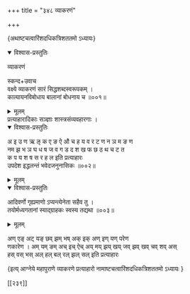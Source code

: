 +++
title = "३४८ व्याकरणं"

+++

\{अथाष्टचत्वारिंशदधिकत्रिशततमो ऽध्यायः\}


<details open><summary>विश्वास-प्रस्तुतिः</summary>

व्याकरणं  
    
स्कन्द+उवाच  
वक्ष्ये व्याकरणं सारं सिद्धशब्दस्वरूपकम्   ।  
कात्यायनविबोधाय बालानां बोधनाय च ॥००१॥
</details>

<details><summary>मूलम्</summary>

व्याकरणं  
    
स्कन्द+उवाच  
वक्ष्ये व्याकरणं सारं सिद्धशब्दस्वरूपकम्   ।  
कात्यायनविबोधाय बालानां बोधनाय च ॥००१॥
</details>  
प्रत्याहारादिकाः सञ्ज्ञाः शास्त्रसंव्यवहारगाः   ।  
    

<details open><summary>विश्वास-प्रस्तुतिः</summary>

अ इ उ ण ऋ ऌ क ए ङ ऐ औ च ह य व र ट ण न ञ म ङ ण  
नम झ भ ञ घ ध ष ज व ग ड द श ख फ छ ठ थ च ट त  
क प य श ष स र ह ल इति प्रत्याहारः  
उपदेश इद्धलन्तं भवेदजनुनासिकः ॥००२॥
</details>

<details><summary>मूलम्</summary>

अ इ उ ण ऋ ऌ क ए ङ ऐ औ च ह य व र ट ण न ञ म ङ ण  
नम झ भ ञ घ ध ष ज व ग ड द श ख फ छ ठ थ च ट त  
क प य श ष स र ह ल इति प्रत्याहारः  
उपदेश इद्धलन्तं भवेदजनुनासिकः ॥००२॥
</details>  

<details open><summary>विश्वास-प्रस्तुतिः</summary>

आदिवर्णो गृह्यमाणो ऽप्यन्त्येनेता सहैव तु ।  
तयोर्मध्यगतानां स्याद्ग्राहकः स्वस्य तद्यथा   ॥००३॥
</details>

<details><summary>मूलम्</summary>

आदिवर्णो गृह्यमाणो ऽप्यन्त्येनेता सहैव तु ।  
तयोर्मध्यगतानां स्याद्ग्राहकः स्वस्य तद्यथा   ॥००३॥
</details>  
    
अण् एङ् अट् यङ् छव् झम् भष् अक् इक् अण् इण् यण् परेण  
णकारेण । अम् यम् ङम् अच् इच् ऐच् अय् मय् झय् खय् जव् झव् खव् चव् शव् अस्  
हस् वस् भस् अल् हल् बल् रल् झल् सल् इति प्रत्याहारः

\{इत्य् आग्नेये महापुराणे व्याकरणे प्रत्याहारो नामाष्टचत्वारिंशदधिकत्रिशततमो ऽध्यायः  }

[[२३९]]
    
